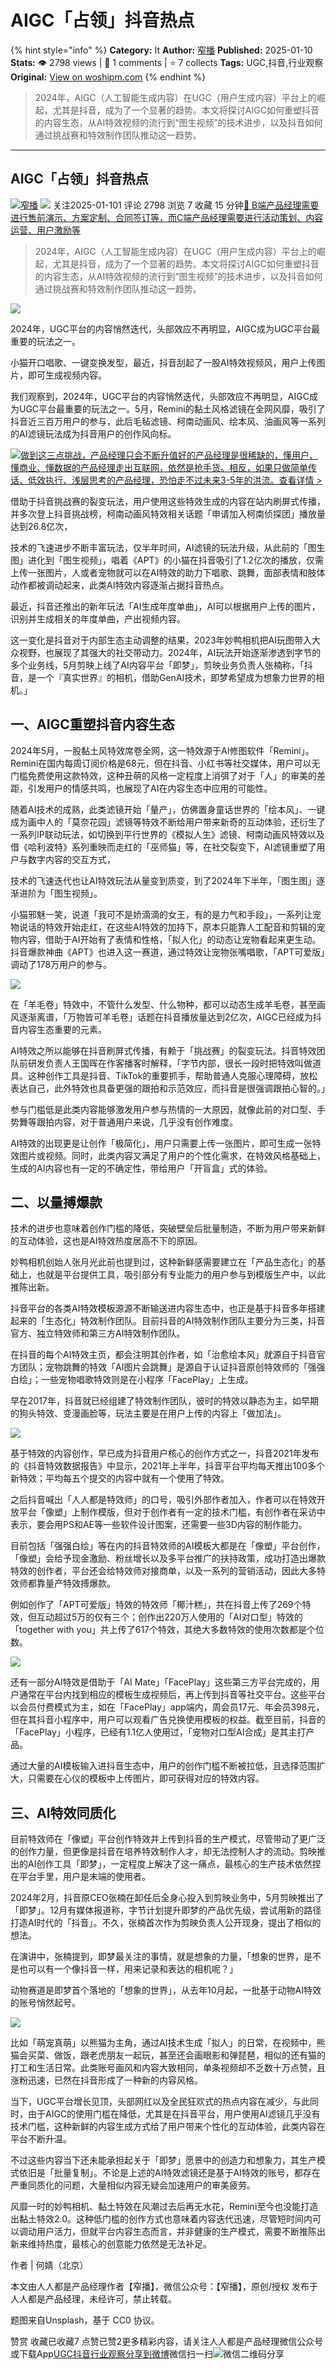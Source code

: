 # AIGC「占领」抖音热点
{% hint style="info" %}
**Category:** It
**Author:** [窄播](https://www.woshipm.com/u/1521537)
**Published:** 2025-01-10  
**Stats:** 👁️ 2798 views | 💬 1 comments | ⭐ 7 collects
**Tags:** UGC,抖音,行业观察
**Original:** [View on woshipm.com](https://www.woshipm.com/it/6169622.html)
{% endhint %}
> 2024年，AIGC（人工智能生成内容）在UGC（用户生成内容）平台上的崛起，尤其是抖音，成为了一个显著的趋势。本文将探讨AIGC如何重塑抖音的内容生态，从AI特效视频的流行到“图生视频”的技术进步，以及抖音如何通过挑战赛和特效制作团队推动这一趋势。

---

## AIGC「占领」抖音热点

[![](https://static.woshipm.com/view/woshipm_api_def_20230601112921_4944.png?imageView2/1/w/72/h/72/q/100)](https://www.woshipm.com/u/1521537)[窄播](https://www.woshipm.com/u/1521537) ![](https://static.woshipm.com/tag/1122_1@2x.png) 关注2025-01-101 评论 2798 浏览 7 收藏 15 分钟[🔗 B端产品经理需要进行售前演示、方案定制、合同签订等，而C端产品经理需要进行活动策划、内容运营、用户激励等](https://ke.qidianla.com/courses/bcpm)

> 2024年，AIGC（人工智能生成内容）在UGC（用户生成内容）平台上的崛起，尤其是抖音，成为了一个显著的趋势。本文将探讨AIGC如何重塑抖音的内容生态，从AI特效视频的流行到“图生视频”的技术进步，以及抖音如何通过挑战赛和特效制作团队推动这一趋势。

![](https://image.woshipm.com/2024/07/08/de8ff9b0-3d18-11ef-89ea-00163e142b65.png)

2024年，UGC平台的内容悄然迭代，头部效应不再明显，AIGC成为UGC平台最重要的玩法之一。

小猫开口唱歌、一键变换发型，最近，抖音刮起了一股AI特效视频风，用户上传图片，即可生成视频内容。

我们观察到，2024年，UGC平台的内容悄然迭代，头部效应不再明显，AIGC成为UGC平台最重要的玩法之一。5月，Remini的黏土风格滤镜在全网风靡，吸引了抖音近三百万用户的参与，此后毛毡滤镜、柯南动画风、绘本风、油画风等一系列的AI滤镜玩法成为抖音用户的创作风向标。

[![](https://image.woshipm.com/2023/07/27/1788a218-2c7f-11ee-b91f-00163e0b5ff3.png)做到这三点挑战，产品经理只会不断升值好的产品经理是很稀缺的，懂用户、懂商业、懂数据的产品经理走出互联网，依然是抢手货。相反，如果只做简单传话、低效执行、浅层思考的产品经理，恐怕走不过未来3-5年的洪流。查看详情 >](https://ke.qidianla.com/courses/bcpm)

借助于抖音挑战赛的裂变玩法，用户使用这些特效生成的内容在站内刷屏式传播，并多次登上抖音挑战榜，柯南动画风特效相关话题「申请加入柯南侦探团」播放量达到26.8亿次，

技术的飞速进步不断丰富玩法，仅半年时间，AI滤镜的玩法升级，从此前的「图生图」进化到「图生视频」，唱着《APT》的小猫在抖音吸引了1.2亿次的播放，仅需上传一张图片，人或者宠物就可以在AI特效的助力下唱歌、跳舞，面部表情和肢体动作都被调动起来，此类AI特效内容逐渐占据抖音热点。

最近，抖音还推出的新年玩法「AI生成年度单曲」，AI可以根据用户上传的图片，识别并生成相关的年度单曲，产出视频内容。

这一变化是抖音对于内部生态主动调整的结果，2023年妙鸭相机把AI玩图带入大众视野，也展现了其强大的社交带动力。2024年，AI玩法开始逐渐渗透到字节的多个业务线，5月剪映上线了AI内容平台「即梦」，剪映业务负责人张楠称，「抖音，是一个『真实世界』的相机，借助GenAI技术，即梦希望成为想象力世界的相机。」

## 一、AIGC重塑抖音内容生态

2024年5月，一股黏土风特效席卷全网，这一特效源于AI修图软件「Remini」。Remini在国内每周订阅价格是68元，但在抖音、小红书等社交媒体，用户可以无门槛免费使用这款特效，这种丑萌的风格一定程度上消弭了对于「人」的审美的差距，引发用户的情感共鸣，也展现了AI在内容生态中应用的可能性。

随着AI技术的成熟，此类滤镜开始「量产」，仿佛置身童话世界的「绘本风」、一键成为画中人的「莫奈花园」滤镜等特效不断给用户带来新奇的互动体验，还衍生了一系列IP联动玩法，如切换到平行世界的《模拟人生》滤镜、柯南动画风特效以及借《哈利波特》系列重映而走红的「巫师猫」等，在社交裂变下，AI滤镜重塑了用户与数字内容的交互方式，

技术的飞速迭代也让AI特效玩法从量变到质变，到了2024年下半年，「图生图」逐渐进阶为「图生视频」。

小猫邪魅一笑，说道「我可不是娇滴滴的女王，有的是力气和手段」，一系列让宠物说话的特效开始走红，在这些AI特效的加持下，原本只能靠人工配音和剪辑的宠物内容，借助于AI开始有了表情和性格，「拟人化」的动态让宠物看起来更生动。抖音爆款神曲《APT》也进入这一赛道，通过特效让宠物张嘴唱歌，「APT可爱版」调动了178万用户的参与。

![](https://image.woshipm.com/2025/01/10/bc7d2ce2-cef1-11ef-bdd0-00163e09d72f.png)

在「羊毛卷」特效中，不管什么发型、什么物种，都可以动态生成羊毛卷，甚至画风逐渐离谱，「万物皆可羊毛卷」话题在抖音播放量达到2亿次，AIGC已经成为抖音内容生态重要的元素。

AI特效之所以能够在抖音刷屏式传播，有赖于「挑战赛」的裂变玩法。抖音特效团队前研发负责人王国晖在作客播客时解释，「字节内部，很长一段时把特效叫做道具。这种创作工具是抖音、TikTok的重要抓手，帮助普通人克服心理障碍，放松表达自己，此外特效也具备更强的跟拍和示范效应，而抖音是很强调跟拍心智的。」

参与门槛低是此类内容能够激发用户参与热情的一大原因，就像此前的对口型、手势舞等跟拍内容，对于普通用户来说，几乎没有创作难度。

AI特效的出现更是让创作「极简化」，用户只需要上传一张图片，即可生成一张特效图片或视频。同时，此类内容又满足了用户的个性化需求，在特效风格基础上，生成的AI内容也有一定的不确定性，带给用户「开盲盒」式的体验。

## 二、以量搏爆款

技术的进步也意味着创作门槛的降低，突破壁垒后批量制造，不断为用户带来新鲜的互动体验，这也是AI特效热度居高不下的原因。

妙鸭相机创始人张月光此前也提到过，这种新鲜感需要建立在「产品生态化」的基础上，也就是平台提供工具，吸引部分有专业能力的用户参与到模版生产中，以此推陈出新。

抖音平台的各类AI特效模板源源不断输送进内容生态中，也正是基于抖音多年搭建起来的「生态化」特效制作团队。目前抖音的AI特效制作团队主要分为三类，抖音官方、独立特效师和第三方AI特效制作团队。

在抖音的每个AI特效主页，都会注明其创作者，如「治愈绘本风」就源自于抖音官方团队；宠物跳舞的特效「AI图片会跳舞」是源自于认证抖音原创特效师的「强强白绘」；一些宠物唱歌特效则是在小程序「FacePlay」上生成。

早在2017年，抖音就已经组建了特效制作团队，彼时的特效以静态为主，如早期的狗头特效、变漫画脸等，玩法主要是在用户上传的内容上「做加法」。

![](https://image.woshipm.com/2025/01/10/bd397b2c-cef1-11ef-bdd0-00163e09d72f.png)

基于特效的内容创作，早已成为抖音用户核心的创作方式之一，抖音2021年发布的《抖音特效数据报告》中显示，2021年上半年，抖音平台平均每天推出100多个新特效；平均每五个提交的内容中就有一个使用了特效。

之后抖音喊出「人人都是特效师」的口号，吸引外部作者加入，作者可以在特效开放平台「像塑」上制作模版，但对于创作者有一定的技术门槛，有创作者在采访中表示，要会用PS和AE等一些软件设计图案，还需要一些3D内容的制作能力。

目前包括「强强白绘」等在内的抖音特效师的AI模板大都是在「像塑」平台创作，「像塑」会给予现金激励、粉丝增长以及多平台推广的扶持政策，成功打造出爆款特效的创作者，平台还会给特效师对接商单，以及一系列的营销活动，因此大多特效师都靠量产特效搏爆款。

例如创作了「APT可爱版」特效的特效师「椰汁糕」，共在抖音上传了269个特效，但互动超过5万的仅有三个；创作出220万人使用的「AI对口型」特效的「together with you」共上传了617个特效，其绝大多数特效的使用次数都是个位数。

![](https://image.woshipm.com/2025/01/10/bdf00c0c-cef1-11ef-bdd0-00163e09d72f.png)

还有一部分AI特效是借助于「AI Mate」「FacePlay」这些第三方平台完成的，用户通常在平台内找到相应的模板生成视频后，再上传到抖音等社交平台。这些平台以会员付费模式为主，如在「FacePlay」app端内，周会员17元、年会员398元，但在其抖音小程序中，用户可以观看广告兑换使用模板的权益。截至目前，抖音的「FacePlay」小程序，已经有1.1亿人使用过，「宠物对口型AI合成」是其主打产品。

通过大量的AI模板输入进抖音生态中，用户的创作门槛不断被拉低，且选择范围扩大，只需要在心仪的模板中上传图片，即可获得对应的特效内容。

## 三、AI特效同质化

目前特效师在「像塑」平台创作特效并上传到抖音的生产模式，尽管带动了更广泛的创作力量，但更像是抖音在培养特效制作人才，却无法控制人才的流动。剪映推出的AI创作工具「即梦」，一定程度上解决了这一痛点，最核心的生产技术依然捏在平台手里，用户是末端的使用者。

2024年2月，抖音原CEO张楠在卸任后全身心投入到剪映业务中，5月剪映推出了「即梦」。12月有媒体报道称，字节计划提升即梦的产品优先级，尝试用新的路径打造AI时代的「抖音」。不久，张楠首次作为剪映负责人公开现身，提出了相似的想法。

在演讲中，张楠提到，即梦最关注的事情，就是想象的力量，「想象的世界，是不是也可以有一个像抖音一样，用来记录和表达的相机呢？」

动物赛道是即梦首个落地的「想象的世界」，从去年10月起，一批基于动物AI特效的账号悄然起号。

![](https://image.woshipm.com/2025/01/10/bead48bc-cef1-11ef-bdd0-00163e09d72f.png)

比如「萌宠真萌」以熊猫为主角，通过AI技术生成「拟人」的日常，在视频中，熊猫会买菜、做饭，跟老虎朋友一起玩，甚至还会画眼影和弹琵琶，相似的还有猫的打工和生活日常。此类账号画风和内容大致相同，单条视频却不乏数十万点赞，且涨粉迅速，已然在抖音形成了一种新的内容风格。

当下，UGC平台增长见顶，头部网红以及全民狂欢式的热点内容在减少，与此同时，由于AIGC的使用门槛在降低，尤其是在抖音平台，用户使用AI滤镜几乎没有技术门槛，这种新鲜的内容生成方式给了用户带来个性化的互动体验，此类内容在平台不断升温。

不过这些内容当下还未能承担起关于「即梦」愿景中的创造力和想象力，其生产模式依旧是「批量复制」。不论是上述的AI特效滤镜还是基于AI特效的账号，都存在严重同质化的问题，大量相似内容无疑会加速用户的审美疲劳。

风靡一时的妙鸭相机、黏土特效在风潮过去后再无水花，Remini至今也没能打造出黏土特效2.0。这种低门槛的创作方式也意味着内容迭代迅速，尽管短时间内可以调动用户活力，但就平台内容生态而言，并非健康的生产模式，需要不断推陈出新来维持热度，最核心的创意能力依然是无法补足。

作者 | 何婧（北京）

本文由人人都是产品经理作者【窄播】，微信公众号：【窄播】，原创/授权 发布于人人都是产品经理，未经许可，禁止转载。

题图来自Unsplash，基于 CC0 协议。

赞赏 收藏已收藏7 点赞已赞2更多精彩内容，请关注人人都是产品经理微信公众号或下载App[UGC](https://www.woshipm.com/tag/ugc)[抖音](https://www.woshipm.com/tag/%e6%8a%96%e9%9f%b3)[行业观察](https://www.woshipm.com/tag/%e8%a1%8c%e4%b8%9a%e8%a7%82%e5%af%9f)[分享到微博](https://service.weibo.com/share/share.php?appkey=2775287854&title=AIGC「占领」抖音热点&url=https://www.woshipm.com/it/6169622.html&pic=https://image.woshipm.com/2024/07/08/de8ff9b0-3d18-11ef-89ea-00163e142b65.png)微信扫一扫![微信二维码](https://api.pwmqr.com/qrcode/create/?url=https://www.woshipm.com/it/6169622.html)分享